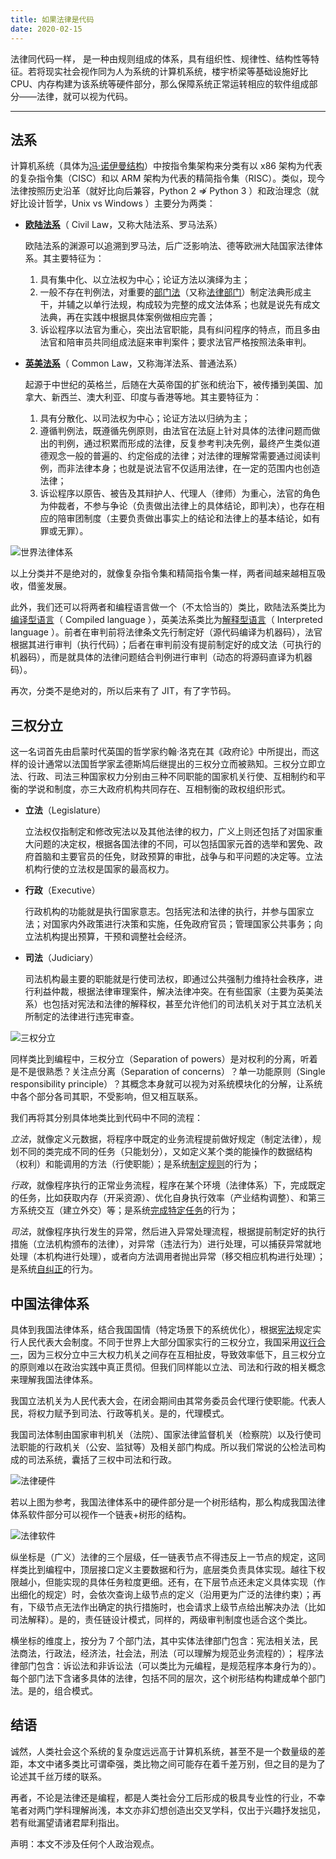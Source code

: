 ```yaml
---
title: 如果法律是代码
date: 2020-02-15
---
```


法律同代码一样， 是一种由规则组成的体系，具有组织性、规律性、结构性等特征。若将现实社会视作同为人为系统的计算机系统，楼宇桥梁等基础设施好比 CPU、内存构建为该系统等硬件部分，那么保障系统正常运转相应的软件组成部分——法律，就可以视为代码。

---

## 法系

计算机系统（具体为[冯·诺伊曼结构](https://zh.wikipedia.org/wiki/冯·诺伊曼结构)）中按指令集架构来分类有以 x86 架构为代表的复杂指令集（CISC）和以 ARM 架构为代表的精简指令集（RISC）。类似，现今法律按照历史沿革（就好比向后兼容，Python 2 ⇏ Python 3 ）和政治理念（就好比设计哲学，Unix vs Windows ）主要分为两类：

- **[欧陆法系](https://zh.wikipedia.org/wiki/欧陆法系)**（ Civil Law，又称大陆法系、罗马法系）

  欧陆法系的渊源可以追溯到罗马法，后广泛影响法、德等欧洲大陆国家法律体系。其主要特征为：

  1. 具有集中化、以立法权为中心；论证方法以演绎为主；
  2. 一般不存在判例法，对重要的[部门法](https://baike.baidu.com/item/部门法)（又称[法律部门](https://baike.baidu.com/item/法律部门)）制定法典形成主干，并辅之以单行法规，构成较为完整的成文法体系；也就是说先有成文法典，再在实践中根据具体案例做相应完善；
  3. 诉讼程序以法官为重心，突出法官职能，具有纠问程序的特点，而且多由法官和陪审员共同组成法庭来审判案件；要求法官严格按照法条审判。

- **[英美法系](https://zh.wikipedia.org/wiki/英美法系)**（ Common Law，又称海洋法系、普通法系）

  起源于中世纪的英格兰，后随在大英帝国的扩张和统治下，被传播到美国、加拿大、新西兰、澳大利亚、印度与香港等地。其主要特征为：

  1. 具有分散化、以司法权为中心；论证方法以归纳为主；
  2. 遵循判例法，既遵循先例原则，由法官在法庭上针对具体的法律问题而做出的判例，通过积累而形成的法律，反复参考判决先例，最终产生类似道德观念一般的普遍的、约定俗成的法律；对法律的理解常需要通过阅读判例，而非法律本身；也就是说法官不仅适用法律，在一定的范围内也创造法律；
  3. 诉讼程序以原告、被告及其辩护人、代理人（律师）为重心，法官的角色为仲裁者，不参与争论（负责做出法律上的具体结论，即判决），也存在相应的陪审团制度（主要负责做出事实上的结论和法律上的基本结论，如有罪或无罪）。

![世界法律体系](/image/map_of_the_Legal_systems_of_the_world.webp)

以上分类并不是绝对的，就像复杂指令集和精简指令集一样，两者间越来越相互吸收，借鉴发展。

此外，我们还可以将两者和编程语言做一个（不太恰当的）类比，欧陆法系类比为[编译型语言](https://zh.wikipedia.org/wiki/編譯語言)（ Compiled language ），英美法系类比为[解释型语言](https://zh.wikipedia.org/wiki/直譯語言)（ Interpreted language ）。前者在审判前将法律条文先行制定好（源代码编译为机器码），法官根据其进行审判（执行代码）；后者在审判前没有提前制定好的成文法（可执行的机器码），而是就具体的法律问题结合判例进行审判（动态的将源码直译为机器码）。

再次，分类不是绝对的，所以后来有了 JIT，有了字节码。

## 三权分立

这一名词首先由启蒙时代英国的哲学家约翰·洛克在其《政府论》中所提出，而这样的设计通常以法国哲学家孟德斯鸠后继提出的三权分立而被熟知。三权分立即立法、行政、司法三种国家权力分别由三种不同职能的国家机关行使、互相制约和平衡的学说和制度，亦三大政府机构共同存在、互相制衡的政权组织形式。

- **立法**（Legislature）

  立法权仅指制定和修改宪法以及其他法律的权力，广义上则还包括了对国家重大问题的决定权，根据各国法律的不同，可以包括国家元首的选举和罢免、政府首脑和主要官员的任免，财政预算的审批，战争与和平问题的决定等。立法机构行使的立法权是国家的最高权力。

- **行政**（Executive）

  行政机构的功能就是执行国家意志。包括宪法和法律的执行，并参与国家立法；对国家内外政策进行决策和实施，任免政府官员；管理国家公共事务；向立法机构提出预算，干预和调整社会经济。

- **司法**（Judiciary）

  司法机构最主要的职能就是行使司法权，即通过公共强制力维持社会秩序，进行利益仲裁，根据法律审理案件，解决法律冲突。在有些国家（主要为英美法系）也包括对宪法和法律的解释权，甚至允许他们的司法机关对于其立法机关所制定的法律进行违宪审查。

![三权分立](/image/separation-of-powers.webp)

同样类比到编程中，三权分立（Separation of powers）是对权利的分离，听着是不是很熟悉？关注点分离（Separation of concerns）？单一功能原则（Single responsibility principle）？其概念本身就可以视为对系统模块化的分解，让系统中各个部分各司其职，不受影响，但又相互联系。

我们再将其分别具体地类比到代码中不同的流程：

_立法_，就像定义元数据，将程序中既定的业务流程提前做好规定（制定法律），规划不同的类完成不同的任务（只能划分），又如定义某个类的能操作的数据结构（权利）和能调用的方法（行使职能）；是系统<u>制定规则</u>的行为；

_行政_，就像程序执行的正常业务流程，程序在某个环境（法律体系）下，完成既定的任务，比如获取内存（开采资源）、优化自身执行效率（产业结构调整）、和第三方系统交互（建立外交）等；是系统<u>完成特定任务</u>的行为；

_司法_，就像程序执行发生的异常，然后进入异常处理流程，根据提前制定好的执行措施（立法机构颁布的法律），对异常（违法行为）进行处理，可以捕获异常就地处理（本机构进行处理），或者向方法调用者抛出异常（移交相应机构进行处理）；是系统<u>自纠正</u>的行为。

## 中国法律体系

具体到我国法律体系，结合我国国情（特定场景下的系统优化），根据[宪法](https://www.gov.cn/guoqing/2018-03/22/content_5276318.htm)规定实行人民代表大会制度。不同于世界上大部分国家实行的三权分立，我国采用[议行合一](https://zh.wikipedia.org/wiki/议行合一)，因为三权分立中三大权力机关之间存在互相扯皮，导致效率低下，且三权分立的原则难以在政治实践中真正贯彻。但我们同样能以立法、司法和行政的相关概念来理解我国法律体系。

我国立法机关为人民代表大会，在闭会期间由其常务委员会代理行使职能。代表人民，将权力赋予到司法、行政等机关。是的，代理模式。

我国司法体制由国家审判机关（法院）、国家法律监督机关（检察院）以及行使司法职能的行政机关（公安、监狱等）及相关部门构成。所以我们常说的公检法司构成的司法系统，囊括了三权中司法和行政。

![法律硬件](/image/cn-law-hardware.webp)

若以上图为参考，我国法律体系中的硬件部分是一个树形结构，那么构成我国法律体系软件部分可以视作一个链表+树形的结构。

![法律软件](/image/cn-law-software.webp)

纵坐标是（广义）法律的三个层级，任一链表节点不得违反上一节点的规定，这同样类比到编程中，顶层接口定义主要数据和行为，底层类负责具体实现。越往下权限越小，但能实现的具体任务粒度更细。还有，在下层节点还未定义具体实现（作出细化的规定）时，会依次查询上级节点的定义（沿用更为广泛的法律约束）；再有，下级节点无法作出确定的执行措施时，也会请求上级节点给出解决办法（比如司法解释）。是的，责任链设计模式，同样的，两级审判制度也适合这个类比。

横坐标的维度上，按分为 7 个部门法，其中实体法律部门包含：宪法相关法，民法商法，行政法，经济法，社会法，刑法（可以理解为规范业务流程的）； 程序法律部门包含：诉讼法和非诉讼法（可以类比为元编程，是规范程序本身行为的）。每个部门法下含诸多具体的法律，包括不同的层次，这个树形结构构建成单个部门法。是的，组合模式。

## 结语

诚然，人类社会这个系统的复杂度远远高于计算机系统，甚至不是一个数量级的差距，本文中诸多类比可谓牵强，类比物之间可能存在着千差万别，但之目的是为了论述其千丝万缕的联系。

再者，不论是法律还是编程，都是人类社会分工后形成的极具专业性的行业，不幸笔者对两门学科理解尚浅，本文亦非幻想创造出交叉学科，仅出于兴趣抒发拙见，若有纰漏望请诸君犀利指出。

声明：本文不涉及任何个人政治观点。
